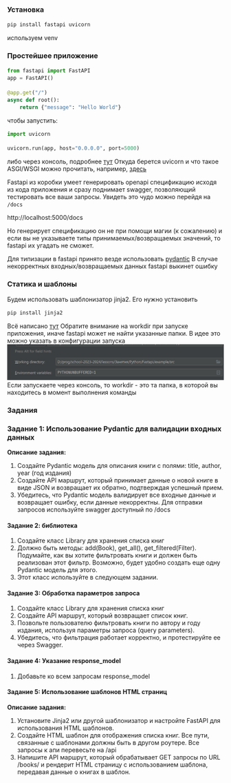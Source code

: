 ### Установка
```bash
pip install fastapi uvicorn
```
используем venv

### Простейшее приложение

```python
from fastapi import FastAPI 
app = FastAPI()

@app.get("/") 
async def root(): 
	return {"message": "Hello World"}

```

чтобы запустить:
```python
import uvicorn  
  
uvicorn.run(app, host="0.0.0.0", port=5000)
```

либо через консоль, подробнее [тут](https://fastapi.tiangolo.com/tutorial/first-steps/#interactive-api-docs)
Откуда берется uvicorn и что такое ASGI/WSGI можно прочитать, например, [здесь](https://habr.com/ru/articles/482936/)

Fastapi из коробки умеет генерировать openapi спецификацию исходя из кода приложения и сразу поднимает swagger, позволяющий тестировать все ваши запросы. Увидеть это чудо можно перейдя на `/docs`

http://localhost:5000/docs

Но генерирует спецификацию он не при помощи магии (к сожалению) и если вы не указываете типы принимаемых/возвращаемых значений, то fastapi их угадать не сможет.

Для типизации в fastapi принято везде использовать [pydantic](https://docs.pydantic.dev/latest/)
В случае некорректных входных/возвращаемых данных fastapi выкинет ошибку


### Статика и шаблоны

Будем использовать шаблонизатор jinja2. Его нужно установить

```bash
pip install jinja2
```

Всё написано [тут](https://fastapi.tiangolo.com/advanced/templates/#using-jinja2templates)
Обратите внимание на workdir при запуске приложения, иначе fastapi может не найти указанные папки. В идее это можно указать в конфигурации запуска
![resources/Pasted image 20241024014851.png](resources/Pasted%20image%2020241024014851.png)
Если запускаете через консоль, то workdir - это та папка, в которой вы находитесь в момент выполнения команды



###  Задания
### Задание 1: Использование Pydantic для валидации входных данных

**Описание задания:**

1. Создайте Pydantic модель для описания книги с полями: title, author, year (год издания)
2. Создайте API маршрут, который принимает данные о новой книге в виде JSON и возвращает их обратно, подтверждая успешный прием.
3. Убедитесь, что Pydantic модель валидирует все входные данные и возвращает ошибку, если данные некорректны. Для отправки запросов используйте swagger доступный по /docs

#### Задание 2: библиотека
1) Создайте класс Library для хранения списка книг
2) Должно быть методы: add(Book), get_all(), get_filtered(Filter). Подумайте, как вы хотите фильтровать книги и должен быть реализован этот фильтр. Возможно, будет удобно создать еще одну Pydantic модель для этого.
3) Этот класс используйте в следующем задании.
#### Задание 3: Обработка параметров запроса

1. Создайте класс Library для хранения списка книг
2. Создайте API маршрут, который возвращает список книг.
3. Позвольте пользователю фильтровать книги по автору и году издания, используя параметры запроса (query parameters).
4. Убедитесь, что фильтрация работает корректно, и протестируйте ее через Swagger.

#### Задание 4: Указание response_model

1. Добавьте ко всем запросам response_model

#### Задание 5: Использование шаблонов HTML страниц

**Описание задания:**

1. Установите Jinja2 или другой шаблонизатор и настройте FastAPI для использования HTML шаблонов.
2. Создайте HTML шаблон для отображения списка книг. Все пути, связанные с шаблонами должны быть в другом роутере. Все запросы к апи перевесьте на /api
3. Напишите API маршрут, который обрабатывает GET запросы по URL /books/ и рендерит HTML страницу с использованием шаблона, передавая данные о книгах в шаблон.